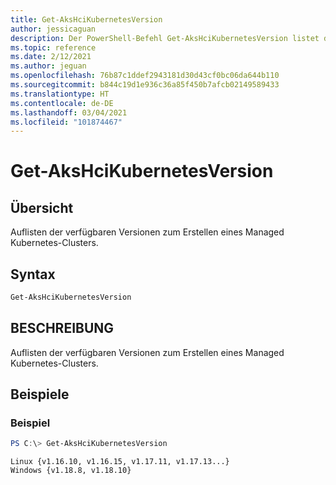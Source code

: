 ```yaml
---
title: Get-AksHciKubernetesVersion
author: jessicaguan
description: Der PowerShell-Befehl Get-AksHciKubernetesVersion listet die verfügbaren Versionen zum Erstellen eines Managed Kubernetes-Clusters auf.
ms.topic: reference
ms.date: 2/12/2021
ms.author: jeguan
ms.openlocfilehash: 76b87c1ddef2943181d30d43cf0bc06da644b110
ms.sourcegitcommit: b844c19d1e936c36a85f450b7afcb02149589433
ms.translationtype: HT
ms.contentlocale: de-DE
ms.lasthandoff: 03/04/2021
ms.locfileid: "101874467"
---
```

# <a name="get-akshcikubernetesversion"></a>Get-AksHciKubernetesVersion

## <a name="synopsis"></a>Übersicht
Auflisten der verfügbaren Versionen zum Erstellen eines Managed Kubernetes-Clusters.

## <a name="syntax"></a>Syntax

```powershell
Get-AksHciKubernetesVersion
```

## <a name="description"></a>BESCHREIBUNG
Auflisten der verfügbaren Versionen zum Erstellen eines Managed Kubernetes-Clusters.

## <a name="examples"></a>Beispiele

### <a name="example"></a>Beispiel 
```powershell
PS C:\> Get-AksHciKubernetesVersion
```

```Output
Linux {v1.16.10, v1.16.15, v1.17.11, v1.17.13...}
Windows {v1.18.8, v1.18.10}
```
